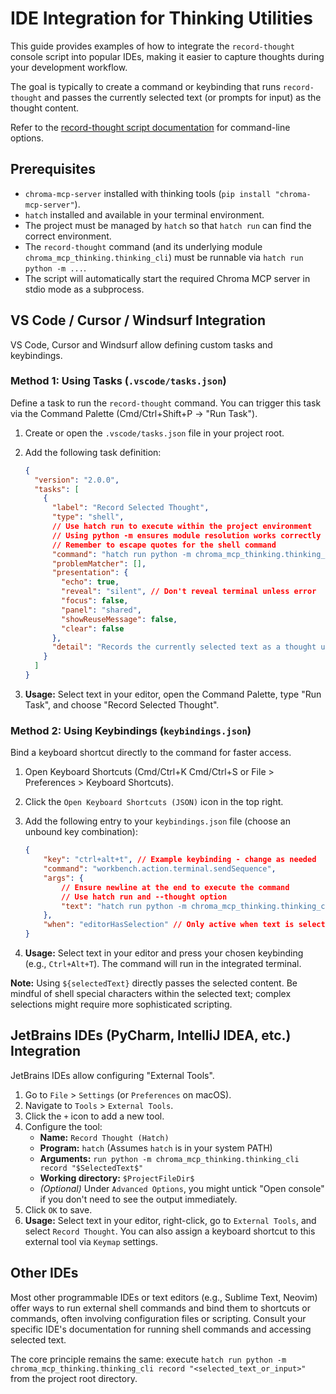 # IDE Integration for Thinking Utilities

This guide provides examples of how to integrate the `record-thought` console script into popular IDEs, making it easier to capture thoughts during your development workflow.

The goal is typically to create a command or keybinding that runs `record-thought` and passes the currently selected text (or prompts for input) as the thought content.

Refer to the [record-thought script documentation](../scripts/record-thought.md) for command-line options.

## Prerequisites

- `chroma-mcp-server` installed with thinking tools (`pip install "chroma-mcp-server"`).
- `hatch` installed and available in your terminal environment.
- The project must be managed by `hatch` so that `hatch run` can find the correct environment.
- The `record-thought` command (and its underlying module `chroma_mcp_thinking.thinking_cli`) must be runnable via `hatch run python -m ...`.
- The script will automatically start the required Chroma MCP server in stdio mode as a subprocess.

## VS Code / Cursor / Windsurf Integration

VS Code, Cursor and Windsurf allow defining custom tasks and keybindings.

### Method 1: Using Tasks (`.vscode/tasks.json`)

Define a task to run the `record-thought` command. You can trigger this task via the Command Palette (Cmd/Ctrl+Shift+P -> "Run Task").

1. Create or open the `.vscode/tasks.json` file in your project root.
2. Add the following task definition:

    ```json
    {
      "version": "2.0.0",
      "tasks": [
        {
          "label": "Record Selected Thought",
          "type": "shell",
          // Use hatch run to execute within the project environment
          // Using python -m ensures module resolution works correctly
          // Remember to escape quotes for the shell command
          "command": "hatch run python -m chroma_mcp_thinking.thinking_cli record --thought \"${selectedText}\"",
          "problemMatcher": [],
          "presentation": {
            "echo": true,
            "reveal": "silent", // Don't reveal terminal unless error
            "focus": false,
            "panel": "shared",
            "showReuseMessage": false,
            "clear": false
          },
          "detail": "Records the currently selected text as a thought using record-thought CLI via hatch."
        }
      ]
    }
    ```

3. **Usage:** Select text in your editor, open the Command Palette, type "Run Task", and choose "Record Selected Thought".

### Method 2: Using Keybindings (`keybindings.json`)

Bind a keyboard shortcut directly to the command for faster access.

1. Open Keyboard Shortcuts (Cmd/Ctrl+K Cmd/Ctrl+S or File > Preferences > Keyboard Shortcuts).
2. Click the `Open Keyboard Shortcuts (JSON)` icon in the top right.
3. Add the following entry to your `keybindings.json` file (choose an unbound key combination):

    ```json
    {
        "key": "ctrl+alt+t", // Example keybinding - change as needed
        "command": "workbench.action.terminal.sendSequence",
        "args": {
            // Ensure newline at the end to execute the command
            // Use hatch run and --thought option
            "text": "hatch run python -m chroma_mcp_thinking.thinking_cli record --thought \"${selectedText}\"\u000D"
        },
        "when": "editorHasSelection" // Only active when text is selected
    }
    ```

4. **Usage:** Select text in your editor and press your chosen keybinding (e.g., `Ctrl+Alt+T`). The command will run in the integrated terminal.

**Note:** Using `${selectedText}` directly passes the selected content. Be mindful of shell special characters within the selected text; complex selections might require more sophisticated scripting.

## JetBrains IDEs (PyCharm, IntelliJ IDEA, etc.) Integration

JetBrains IDEs allow configuring "External Tools".

1. Go to `File` > `Settings` (or `Preferences` on macOS).
2. Navigate to `Tools` > `External Tools`.
3. Click the `+` icon to add a new tool.
4. Configure the tool:
    - **Name:** `Record Thought (Hatch)`
    - **Program:** `hatch` (Assumes `hatch` is in your system PATH)
    - **Arguments:** `run python -m chroma_mcp_thinking.thinking_cli record "$SelectedText$"`
    - **Working directory:** `$ProjectFileDir$`
    - *(Optional)* Under `Advanced Options`, you might untick "Open console" if you don't need to see the output immediately.
5. Click `OK` to save.
6. **Usage:** Select text in your editor, right-click, go to `External Tools`, and select `Record Thought`. You can also assign a keyboard shortcut to this external tool via `Keymap` settings.

## Other IDEs

Most other programmable IDEs or text editors (e.g., Sublime Text, Neovim) offer ways to run external shell commands and bind them to shortcuts or commands, often involving configuration files or scripting. Consult your specific IDE's documentation for running shell commands and accessing selected text.

The core principle remains the same: execute `hatch run python -m chroma_mcp_thinking.thinking_cli record "<selected_text_or_input>"` from the project root directory.
